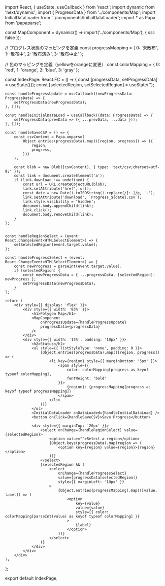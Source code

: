 import React, { useState, useCallback } from 'react';
import dynamic from 'next/dynamic';
import { ProgressData } from '../components/Map';
import InitialDataLoader from '../components/InitialDataLoader';
import * as Papa from 'papaparse';

const MapComponent = dynamic(() => import('../components/Map'), { ssr: false });

// プログレス状態のマッピングを定義
const progressMapping = {
    0: '未散布',
    1: '散布中',
    2: '散布済み',
    3: '散布中止'
};

// 色のマッピングを定義（yellowをorangeに変更）
const colorMapping = {
    0: 'red',
    1: 'orange',
    2: 'blue',
    3: 'gray'
};

const IndexPage: React.FC = () => {
    const [progressData, setProgressData] = useState<ProgressData>({});
    const [selectedRegion, setSelectedRegion] = useState<string>('');

    const handleProgressUpdate = useCallback((newProgressData: ProgressData) => {
        setProgressData(newProgressData);
    }, []);

    const handleInitialDataLoad = useCallback((data: ProgressData) => {
        setProgressData(prevData => ({ ...prevData, ...data }));
    }, []);

    const handleSaveCSV = () => {
        const csvContent = Papa.unparse(
            Object.entries(progressData).map(([region, progress]) => ({
                region,
                progress,
            }))
        );

        const blob = new Blob([csvContent], { type: 'text/csv;charset=utf-8;' });
        const link = document.createElement('a');
        if (link.download !== undefined) {
            const url = URL.createObjectURL(blob);
            link.setAttribute('href', url);
            const date = new Date().toISOString().replace(/[:.]/g, '-');
            link.setAttribute('download', `Progress_${date}.csv`);
            link.style.visibility = 'hidden';
            document.body.appendChild(link);
            link.click();
            document.body.removeChild(link);
        }
    };


    const handleRegionSelect = (event: React.ChangeEvent<HTMLSelectElement>) => {
        setSelectedRegion(event.target.value);
    };

    const handleProgressSelect = (event: React.ChangeEvent<HTMLSelectElement>) => {
        const newProgress = parseInt(event.target.value);
        if (selectedRegion) {
            const newProgressData = { ...progressData, [selectedRegion]: newProgress };
            setProgressData(newProgressData);
        }
    };

    return (
        <div style={{ display: 'flex' }}>
            <div style={{ width: '85%' }}>
                <h1>Polygon Map</h1>
                <MapComponent
                    onProgressUpdate={handleProgressUpdate}
                    progressData={progressData}
                />
            </div>
            <div style={{ width: '15%', padding: '10px' }}>
                <h2>Status</h2>
                <ul style={{ listStyleType: 'none', padding: 0 }}>
                    {Object.entries(progressData).map(([region, progress]) => (
                        <li key={region} style={{ marginBottom: '5px' }}>
                            <span style={{
                                color: colorMapping[progress as keyof typeof colorMapping],
                                fontWeight: 'bold'
                            }}>
                                {region}: {progressMapping[progress as keyof typeof progressMapping]}
                            </span>
                        </li>
                    ))}
                </ul>
                <InitialDataLoader onDataLoaded={handleInitialDataLoad} />
                <button onClick={handleSaveCSV}>Save Progress</button>

                <div style={{ marginTop: '20px' }}>
                    <select onChange={handleRegionSelect} value={selectedRegion}>
                        <option value="">Select a region</option>
                        {Object.keys(progressData).map(region => (
                            <option key={region} value={region}>{region}</option>
                        ))}
                    </select>
                    {selectedRegion && (
                        <select
                            onChange={handleProgressSelect}
                            value={progressData[selectedRegion]}
                            style={{ marginLeft: '10px' }}
                        >
                            {Object.entries(progressMapping).map(([value, label]) => (
                                <option
                                    key={value}
                                    value={value}
                                    style={{ color: colorMapping[parseInt(value) as keyof typeof colorMapping] }}
                                >
                                    {label}
                                </option>
                            ))}
                        </select>
                    )}
                </div>
            </div>
        </div>
    );
};

export default IndexPage;